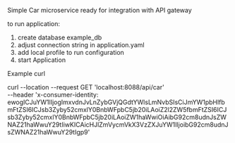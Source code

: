 Simple Car microservice
ready for integration with API gateway


to run application:

1. create database example_db
2. adjust connection string in application.yaml
3. add local profile to run configuration  
3. start Application

Example curl

curl --location --request GET 'localhost:8088/api/car' \
--header 'x-consumer-identity: ewogICJuYW1lIjogImxvdnJvLnZybGVjQGdtYWlsLmNvbSIsCiJmYW1pbHlfbmFtZSI6ICJsb3Zyby52cmxlY0BnbWFpbC5jb20iLAoiZ2l2ZW5fbmFtZSI6ICJsb3Zyby52cmxlY0BnbWFpbC5jb20iLAoiZW1haWwiOiAibG92cm8udnJsZWNAZ21haWwuY29tIiwKICAicHJlZmVycmVkX3VzZXJuYW1lIjoibG92cm8udnJsZWNAZ21haWwuY29tIgp9'
